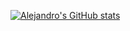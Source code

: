 
[![Alejandro's GitHub stats](https://github-readme-stats.vercel.app/api?username=alejandro0619)](https://github.com/anuraghazra/github-readme-stats)
